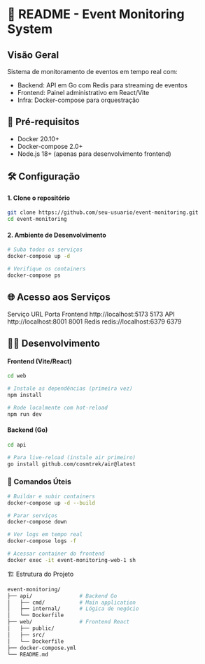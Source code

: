 # 📝 README - Event Monitoring System

## Visão Geral

Sistema de monitoramento de eventos em tempo real com:

- Backend: API em Go com Redis para streaming de eventos
- Frontend: Painel administrativo em React/Vite
- Infra: Docker-compose para orquestração

## 🚀 Pré-requisitos

- Docker 20.10+
- Docker-compose 2.0+
- Node.js 18+ (apenas para desenvolvimento frontend)

## 🛠 ️Configuração

#### 1. Clone o repositório

```bash
git clone https://github.com/seu-usuario/event-monitoring.git
cd event-monitoring
```

#### 2. Ambiente de Desenvolvimento

```bash
# Suba todos os serviços
docker-compose up -d

# Verifique os containers
docker-compose ps
```

## 🌐 Acesso aos Serviços

Serviço URL Porta
Frontend http://localhost:5173 5173
API http://localhost:8001 8001
Redis redis://localhost:6379 6379

## 🧑‍💻 Desenvolvimento

#### Frontend (Vite/React)

```bash
cd web

# Instale as dependências (primeira vez)
npm install

# Rode localmente com hot-reload
npm run dev
```

#### Backend (Go)

```bash
cd api

# Para live-reload (instale air primeiro)
go install github.com/cosmtrek/air@latest
```

### 🐳 Comandos Úteis

```bash
# Buildar e subir containers
docker-compose up -d --build

# Parar serviços
docker-compose down

# Ver logs em tempo real
docker-compose logs -f

# Acessar container do frontend
docker exec -it event-monitoring-web-1 sh
```

🏗️ Estrutura do Projeto

```bash
event-monitoring/
├── api/               # Backend Go
│   ├── cmd/           # Main application
│   ├── internal/      # Lógica de negócio
│   └── Dockerfile
├── web/               # Frontend React
│   ├── public/
│   ├── src/
│   └── Dockerfile
├── docker-compose.yml
└── README.md
```
